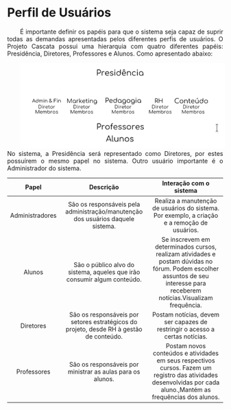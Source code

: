 <style> p { text-align: justify; text-indent: 30px; } </style>

# Perfil de Usuários

É importante definir os papéis para que o sistema seja capaz de suprir todas as demandas apresentadas pelos diferentes perfis de usuários. O Projeto Cascata possui uma hierarquia com quatro diferentes papéis: Presidência, Diretores, Professores e Alunos. Como apresentado abaixo:

![Papeis do Sistema](../img/papeis.png)
No sistema, a Presidência será representado como Diretores, por estes possuírem o mesmo papel no sistema. Outro usuário importante é o Administrador do sistema.

|      Papel      |                                        Descrição                                        |                                                                           Interação com o sistema                                                                           |
| :-------------: | :-------------------------------------------------------------------------------------: | :-------------------------------------------------------------------------------------------------------------------------------------------------------------------------: |
| Administradores |     São os responsáveis pela administração/manutenção dos usuários daquele sistema.     |                                        Realiza a manutenção de usuários do sistema. Por exemplo, a criação e a remoção de usuários.                                         |
|     Alunos      |        São o público alvo do sistema, aqueles que irão consumir algum conteúdo.         | Se inscrevem em determinados cursos, realizam atividades e postam dúvidas no fórum. Podem escolher assuntos de seu interesse para receberem notícias.Visualizam frequência. |
|    Diretores    | São os responsáveis por setores estratégicos do projeto, desde RH à gestão de conteúdo. |                                                Postam notícias, devem ser capazes de restringir o acesso a certas notícias.                                                 |
|   Professores   |               São os responsáveis por ministrar as aulas para os alunos.                |      Postam novos conteúdos e atividades em seus respectivos cursos. Fazem um registro das atividades desenvolvidas por cada aluno.,Mantém as frequências dos alunos.       |
